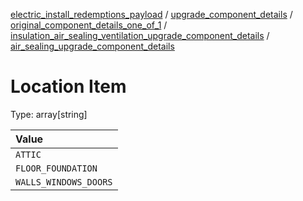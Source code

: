 


  
[electric_install_redemptions_payload](electric_install_redemptions_payload.md) / [upgrade_component_details](upgrade_component_details.md) / [original_component_details_one_of_1](original_component_details_one_of_1.md) / [insulation_air_sealing_ventilation_upgrade_component_details](insulation_air_sealing_ventilation_upgrade_component_details.md) / [air_sealing_upgrade_component_details](air_sealing_upgrade_component_details.md)
# Location Item
  
Type: array[string]  

|Value|
| :--- |
|`ATTIC`|
|`FLOOR_FOUNDATION`|
|`WALLS_WINDOWS_DOORS`|
